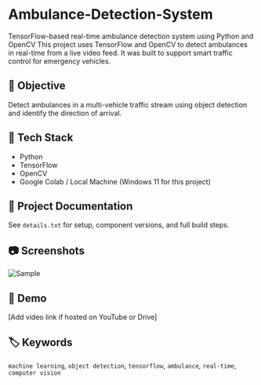 # Ambulance-Detection-System
TensorFlow-based real-time ambulance detection system using Python and OpenCV
This project uses TensorFlow and OpenCV to detect ambulances in real-time from a live video feed. It was built to support smart traffic control for emergency vehicles.

## 🎯 Objective
Detect ambulances in a multi-vehicle traffic stream using object detection and identify the direction of arrival.

## 🧠 Tech Stack
- Python
- TensorFlow
- OpenCV
- Google Colab / Local Machine (Windows 11 for this project)

## 📝 Project Documentation
See `details.txt` for setup, component versions, and full build steps.

## 📷 Screenshots
![Sample](screenshots/sample_detection.png)

## 🎥 Demo
[Add video link if hosted on YouTube or Drive]

## 🏷️ Keywords
`machine learning`, `object detection`, `tensorflow`, `ambulance`, `real-time`, `computer vision`

